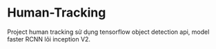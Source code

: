 # Human-Tracking

Project human tracking sử dụng tensorflow object detection api, model faster RCNN lõi inception V2.
